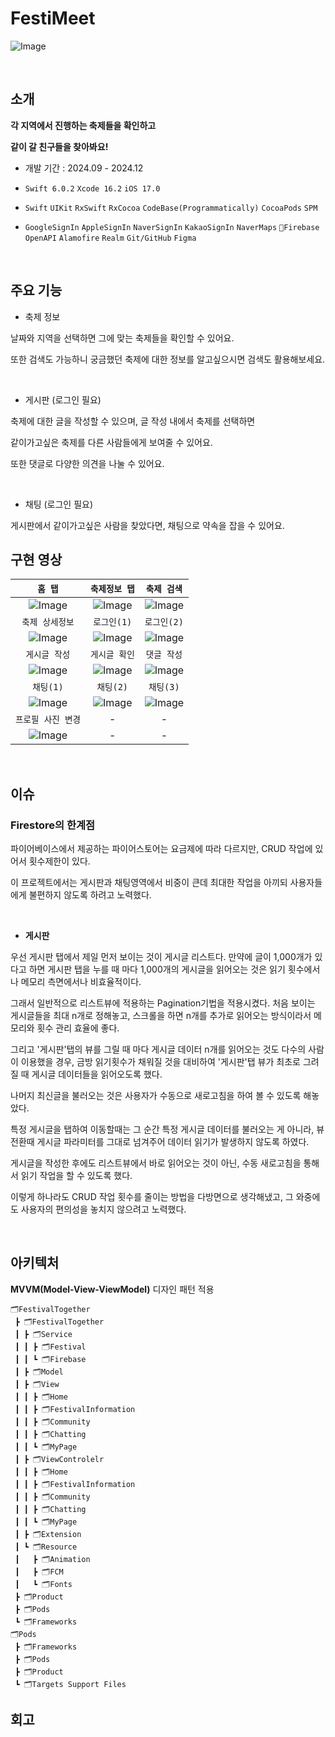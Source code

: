 # FestiMeet

![Image](https://github.com/user-attachments/assets/1f4661b7-9288-4fff-84e2-780c086744ff)

<br>

## 소개

__각 지역에서 진행하는 축제들을 확인하고__

__같이 갈 친구들을 찾아봐요!__

- 개발 기간 : 2024.09 - 2024.12

- `Swift 6.0.2` `Xcode 16.2` `iOS 17.0`

- `Swift` `UIKit` `RxSwift` `RxCocoa` `CodeBase(Programmatically)` `CocoaPods` `SPM`

- `GoogleSignIn` `AppleSignIn` `NaverSignIn` `KakaoSignIn` `NaverMaps` `Firebase` `OpenAPI` `Alamofire` `Realm` `Git/GitHub` `Figma` 

<br>

## 주요 기능

- 축제 정보

날짜와 지역을 선택하면 그에 맞는 축제들을 확인할 수 있어요.

또한 검색도 가능하니 궁금했던 축제에 대한 정보를 알고싶으시면 검색도 활용해보세요.

<br>

- 게시판 (로그인 필요)

축제에 대한 글을 작성할 수 있으며, 글 작성 내에서 축제를 선택하면

같이가고싶은 축제를 다른 사람들에게 보여줄 수 있어요.

또한 댓글로 다양한 의견을 나눌 수 있어요.

<br>

- 채팅 (로그인 필요)
  
게시판에서 같이가고싶은 사람을 찾았다면, 채팅으로 약속을 잡을 수 있어요.

## 구현 영상

|`홈 탭`|`축제정보 탭`|`축제 검색`|
|:---:|:---:|:---:|
|![Image](https://github.com/user-attachments/assets/78346090-5d21-475d-b5ec-3fef2f2ae08f)|![Image](https://github.com/user-attachments/assets/00022035-e09f-4264-b439-67116b21438b)|![Image](https://github.com/user-attachments/assets/f2df88b6-e7a2-4315-a033-26c5bb3ed544)|
|`축제 상세정보`|`로그인(1)`|`로그인(2)`|
|![Image](https://github.com/user-attachments/assets/78f202c6-06bc-4530-9bf4-2127454fdaab)|![Image](https://github.com/user-attachments/assets/facbfe73-a92f-49ea-9508-a78b79fe9e3c)|![Image](https://github.com/user-attachments/assets/7ca41969-d372-4bd5-b2eb-7c2934f2b436)|
|`게시글 작성`|`게시글 확인`|`댓글 작성`|
|![Image](https://github.com/user-attachments/assets/eeccdc9a-ebd3-488d-9d7a-163cab7c9631)|![Image](https://github.com/user-attachments/assets/4b3c9d15-ea60-4335-bae3-91315987b39d)|![Image](https://github.com/user-attachments/assets/cd00e6db-0f14-4ee2-baf1-af14935a8a66)|
|`채팅(1)`|`채팅(2)`|`채팅(3)`|
|![Image](https://github.com/user-attachments/assets/b04289f8-7d80-4fd4-867d-33bcbd8da650)|![Image](https://github.com/user-attachments/assets/0575277f-c0e9-420a-9718-5e9ef4000c4b)|![Image](https://github.com/user-attachments/assets/7f94a431-f4e2-4a0b-8972-d50264a13f49)|
|`프로필 사진 변경`|-|-|
|![Image](https://github.com/user-attachments/assets/ea4c5cb6-5e43-4774-b37e-a3ea4e3580da)|-|-|

<br>

## 이슈

### Firestore의 한계점

파이어베이스에서 제공하는 파이어스토어는 요금제에 따라 다르지만, CRUD 작업에 있어서 횟수제한이 있다.

이 프로젝트에서는 게시판과 채팅영역에서 비중이 큰데 최대한 작업을 아끼되 사용자들에게 불편하지 않도록 하려고 노력했다.

<br>

- __게시판__

우선 게시판 탭에서 제일 먼저 보이는 것이 게시글 리스트다. 만약에 글이 1,000개가 있다고 하면 게시판 탭을 누를 때 마다 1,000개의 게시글을 읽어오는 것은 읽기 횟수에서나 메모리 측면에서나 비효율적이다.

그래서 일반적으로 리스트뷰에 적용하는 Pagination기법을 적용시켰다. 처음 보이는 게시글들을 최대 n개로 정해놓고, 스크롤을 하면 n개를 추가로 읽어오는 방식이라서 메모리와 횟수 관리 효율에 좋다.

그리고 '게시판'탭의 뷰를 그릴 때 마다 게시글 데이터 n개를 읽어오는 것도 다수의 사람이 이용했을 경우, 금방 읽기횟수가 채워질 것을 대비하여 '게시판'탭 뷰가 최초로 그려질 때 게시글 데이터들을 읽어오도록 했다.

나머지 최신글을 불러오는 것은 사용자가 수동으로 새로고침을 하여 볼 수 있도록 해놓았다.

특정 게시글을 탭하여 이동할때는 그 순간 특정 게시글 데이터를 불러오는 게 아니라, 뷰전환때 게시글 파라미터를 그대로 넘겨주어 데이터 읽기가 발생하지 않도록 하였다.

게시글을 작성한 후에도 리스트뷰에서 바로 읽어오는 것이 아닌, 수동 새로고침을 통해서 읽기 작업을 할 수 있도록 했다.

이렇게 하나라도 CRUD 작업 횟수를 줄이는 방법을 다방면으로 생각해냈고, 그 와중에도 사용자의 편의성을 놓치지 않으려고 노력했다.

<br>

## 아키텍처

__MVVM(Model-View-ViewModel)__ 디자인 패턴 적용
```
🗂FestivalTogether
 ┣ 🗂FestivalTogether
 ┃ ┣ 🗂Service
 ┃ ┃ ┣ 🗂Festival
 ┃ ┃ ┗ 🗂Firebase
 ┃ ┣ 🗂Model
 ┃ ┣ 🗂View
 ┃ ┃ ┣ 🗂Home
 ┃ ┃ ┣ 🗂FestivalInformation
 ┃ ┃ ┣ 🗂Community
 ┃ ┃ ┣ 🗂Chatting
 ┃ ┃ ┗ 🗂MyPage
 ┃ ┣ 🗂ViewControlelr
 ┃ ┃ ┣ 🗂Home
 ┃ ┃ ┣ 🗂FestivalInformation
 ┃ ┃ ┣ 🗂Community
 ┃ ┃ ┣ 🗂Chatting
 ┃ ┃ ┗ 🗂MyPage
 ┃ ┣ 🗂Extension
 ┃ ┗ 🗂Resource
 ┃   ┣ 🗂Animation
 ┃   ┣ 🗂FCM
 ┃   ┗ 🗂Fonts
 ┣ 🗂Product
 ┣ 🗂Pods
 ┗ 🗂Frameworks
🗂Pods
 ┣ 🗂Frameworks
 ┣ 🗂Pods
 ┣ 🗂Product
 ┗ 🗂Targets Support Files
```

## 회고
